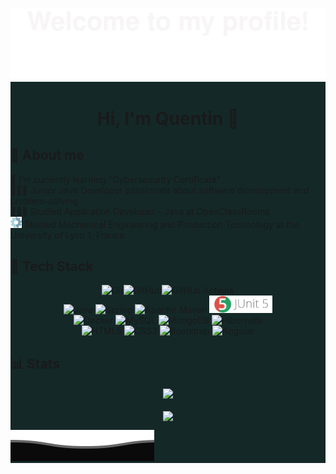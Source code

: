 <div style="background-color:rgb(20, 40, 40);">


![](image-readme/Bottom_up.svg)

<div align="center">

#  Hi, I'm Quentin  🙋


</div>


## 🌱 About me 

💭 I’m currently learning "Cybersecurity Certificate"
<br>
👩🏻‍💻 Junior Java Developer passionate about software development and problem-solving 
<br>
👩🏻‍🎓 Studied Application Developer - Java at OpenClassRooms
<br>
<img height=18 src="image-readme/bolt.png"> Studied  Mechanical Engineering and Production Technology at the University of Lyon 1, France 

## 🧰 Tech Stack
<div align="center" >


![Git](https://img.shields.io/badge/git-%23F05033.svg?style=for-the-badge&logo=git&logoColor=white)![GitHub](https://img.shields.io/badge/github-%23121011.svg?style=for-the-badge&logo=github&logoColor=white)![GitHub Actions](https://img.shields.io/badge/github%20actions-%232671E5.svg?style=for-the-badge&logo=githubactions&logoColor=white)<br>
![Java](https://img.shields.io/badge/java-%23ED8B00.svg?style=for-the-badge&logo=openjdk&logoColor=white)
![Spring](https://img.shields.io/badge/spring-%236DB33F.svg?style=for-the-badge&logo=spring&logoColor=white)
![Apache Maven](https://img.shields.io/badge/Apache%20Maven-C71A36?style=for-the-badge&logo=Apache%20Maven&logoColor=white)
<img height=28 src="image-readme/Junit5.png"><br>
![Docker](https://img.shields.io/badge/docker-%230db7ed.svg?style=for-the-badge&logo=docker&logoColor=white)
![MySQL](https://img.shields.io/badge/mysql-4479A1.svg?style=for-the-badge&logo=mysql&logoColor=white)
![MongoDB](https://img.shields.io/badge/MongoDB-%234ea94b.svg?style=for-the-badge&logo=mongodb&logoColor=white)
![Hibernate](https://img.shields.io/badge/Hibernate-59666C?style=for-the-badge&logo=Hibernate&logoColor=white)
<br>
![HTML5](https://img.shields.io/badge/html5-%23E34F26.svg?style=for-the-badge&logo=html5&logoColor=white)
![CSS3](https://img.shields.io/badge/css3-%231572B6.svg?style=for-the-badge&logo=css3&logoColor=white)
![Bootstrap](https://img.shields.io/badge/bootstrap-%238511FA.svg?style=for-the-badge&logo=bootstrap&logoColor=white)
![Angular](https://img.shields.io/badge/angular-%23DD0031.svg?style=for-the-badge&logo=angular&logoColor=white)
</div>


## 📊 Stats

  <div align="center">
  
  <img height=200  align="center" src="https://github-readme-stats.vercel.app/api?username=qbeAccountPro&show_icons=true&amp;bg_color=30,e96443,904e95&amp;title_color=fff&amp;text_color=fff&rank_icon=github" /> 
  <br>
  <br>
  <img height=200 align="center" src="https://github-readme-stats.vercel.app/api/top-langs/?username=qbeAccountPro&layout=compact&show_icons=true&amp;bg_color=30,e96443,904e95&amp;title_color=fff&amp;text_color=fff" />
  </div>

![](image-readme/Bottom_down.svg)
</div>
